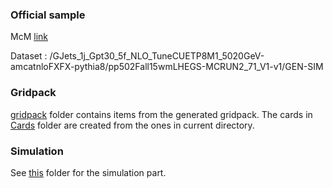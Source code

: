 ### Official sample

McM [link](https://cms-pdmv.cern.ch/mcm/requests?prepid=HIN-pp502Fall15wmLHEGS-00002)

Dataset : /GJets_1j_Gpt30_5f_NLO_TuneCUETP8M1_5020GeV-amcatnloFXFX-pythia8/pp502Fall15wmLHEGS-MCRUN2_71_V1-v1/GEN-SIM

### Gridpack

[gridpack](gridpack/) folder contains items from the generated gridpack. The cards in [Cards](gridpack/process/Cards/) folder are created from the ones in current directory.

### Simulation

See [this](../../../../sim/Madgraph/GJets_1j_Gpt30_5f_NLO/) folder for the simulation part.

